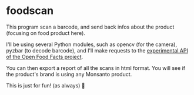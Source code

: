 # foodscan

This program scan a barcode, and send back infos about the product (focusing on food product here).

I'll be using several Python modules, such as opencv (for the camera), pyzbar (to decode barcode), and I'll make requests to the [experimental API of the Open Food Facts project](https://fr.openfoodfacts.org/data).

You can then export a report of all the scans in html format. You will see if the product's brand is using any Monsanto product.

This is just for fun! (as always) :rainbow: